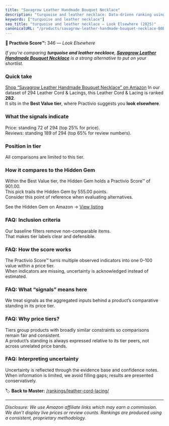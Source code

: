 ```yaml
---
title: "Savagrow Leather Handmade Bouquet Necklace"
description: "turquoise and leather necklace: Data-driven ranking using the Practivio Score™. Positioned by quality, value, demand, findability, momentum."
keywords: ["turquoise and leather necklace"]
seo_title: "turquoise and leather necklace — Look Elsewhere (2025)"
canonicalURL: "/products/savagrow-leather-handmade-bouquet-necklace-B0DFTGQV33/"
---
```


**🚫 Practivio Score™:** 346 — _Look Elsewhere_


*If you're comparing **turquoise and leather necklace**, **[Savagrow Leather Handmade Bouquet Necklace](https://www.amazon.com/dp/B0DFTGQV33?tag=practivio-20)** is a strong alternative to put on your shortlist.*
### Quick take
[Shop “Savagrow Leather Handmade Bouquet Necklace” on Amazon](https://www.amazon.com/dp/B0DFTGQV33?tag=practivio-20)
In our dataset of 294 Leather Cord & Lacings, this Leather Cord & Lacing is ranked **282**.  
It sits in the **Best Value tier**, where Practivio suggests you **look elsewhere**.

### What the signals indicate
Price: standing 72 of 294 (top 25% for price).  
Reviews: standing 189 of 294 (top 65% for review numbers).  

### Position in tier
All comparisons are limited to this tier.

### How it compares to the Hidden Gem
Within the Best Value tier, the Hidden Gem holds a Practivio Score™ of 901.00.  
This pick trails the Hidden Gem by 555.00 points.  
Consider this point of reference when evaluating alternatives.  

See the Hidden Gem on Amazon → [View listing](https://www.amazon.com/dp/B08VHSCJ7F?tag=practivio-20)

### FAQ: Inclusion criteria
Our baseline filters remove non-comparable items.  
That makes tier labels clear and defensible.

### FAQ: How the score works
The Practivio Score™ turns multiple observed indicators into one 0–100 value within a price tier.  
When indicators are missing, uncertainty is acknowledged instead of estimated.

### FAQ: What “signals” means here
We treat signals as the aggregated inputs behind a product’s comparative standing in its price tier.

### FAQ: Why price tiers?
Tiers group products with broadly similar constraints so comparisons remain fair and consistent.  
A product’s standing is always expressed relative to its tier peers, not across unrelated price bands.

### FAQ: Interpreting uncertainty
Uncertainty is reflected through the evidence base and confidence notes.  
When information is limited, we avoid filling gaps; results are presented conservatively.


🏷️ **Back to Master:** [/rankings/leather-cord-lacing/](/rankings/leather-cord-lacing/)

---
_Disclosure: We use Amazon affiliate links which may earn a commission. We don’t display live prices or review counts. Rankings are produced using a consistent, proprietary methodology._
